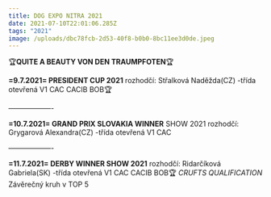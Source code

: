 ```yaml
---
title: DOG EXPO NITRA 2021
date: 2021-07-10T22:01:06.285Z
tags: "2021"
image: /uploads/dbc78fcb-2d53-40f8-b0b0-8bc11ee3d0de.jpeg
---
```

🏆**QUITE A BEAUTY VON DEN TRAUMPFOTEN**🏆


**\=9.7.2021= PRESIDENT CUP 2021**
rozhodčí: Střalková Naděžda(CZ)
-třída otevřená V1 CAC CACIB BOB🏆

——————-

**\=10.7.2021= GRAND PRIX SLOVAKIA WINNER** SHOW 2021
rozhodčí: Grygarová Alexandra(CZ)
-třída otevřená V1 CAC

——————-

**\=11.7.2021= DERBY WINNER SHOW 2021**
rozhodčí: Ridarčíková Gabriela(SK)
-třída otevřená V1 CAC CACIB BOB🏆
*CRUFTS QUALIFICATION*
Závěrečný kruh v TOP 5